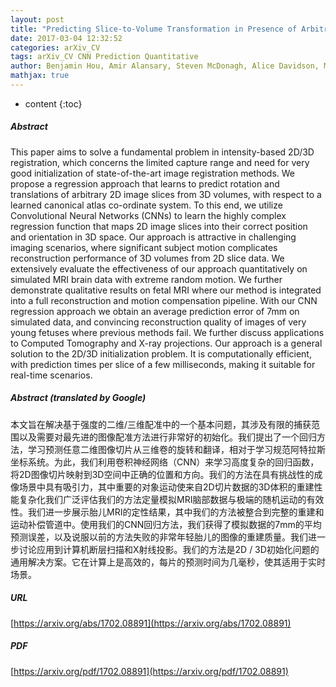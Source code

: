 ```yaml
---
layout: post
title: "Predicting Slice-to-Volume Transformation in Presence of Arbitrary Subject Motion"
date: 2017-03-04 12:32:52
categories: arXiv_CV
tags: arXiv_CV CNN Prediction Quantitative
author: Benjamin Hou, Amir Alansary, Steven McDonagh, Alice Davidson, Mary Rutherford, Jo V. Hajnal, Daniel Rueckert, Ben Glocker, Bernhard Kainz
mathjax: true
---
```


* content
{:toc}

##### Abstract
This paper aims to solve a fundamental problem in intensity-based 2D/3D registration, which concerns the limited capture range and need for very good initialization of state-of-the-art image registration methods. We propose a regression approach that learns to predict rotation and translations of arbitrary 2D image slices from 3D volumes, with respect to a learned canonical atlas co-ordinate system. To this end, we utilize Convolutional Neural Networks (CNNs) to learn the highly complex regression function that maps 2D image slices into their correct position and orientation in 3D space. Our approach is attractive in challenging imaging scenarios, where significant subject motion complicates reconstruction performance of 3D volumes from 2D slice data. We extensively evaluate the effectiveness of our approach quantitatively on simulated MRI brain data with extreme random motion. We further demonstrate qualitative results on fetal MRI where our method is integrated into a full reconstruction and motion compensation pipeline. With our CNN regression approach we obtain an average prediction error of 7mm on simulated data, and convincing reconstruction quality of images of very young fetuses where previous methods fail. We further discuss applications to Computed Tomography and X-ray projections. Our approach is a general solution to the 2D/3D initialization problem. It is computationally efficient, with prediction times per slice of a few milliseconds, making it suitable for real-time scenarios.

##### Abstract (translated by Google)
本文旨在解决基于强度的二维/三维配准中的一个基本问题，其涉及有限的捕获范围以及需要对最先进的图像配准方法进行非常好的初始化。我们提出了一个回归方法，学习预测任意二维图像切片从三维卷的旋转和翻译，相对于学习规范阿特拉斯坐标系统。为此，我们利用卷积神经网络（CNN）来学习高度复杂的回归函数，将2D图像切片映射到3D空间中正确的位置和方向。我们的方法在具有挑战性的成像场景中具有吸引力，其中重要的对象运动使来自2D切片数据的3D体积的重建性能复杂化我们广泛评估我们的方法定量模拟MRI脑部数据与极端的随机运动的有效性。我们进一步展示胎儿MRI的定性结果，其中我们的方法被整合到完整的重建和运动补偿管道中。使用我们的CNN回归方法，我们获得了模拟数据的7mm的平均预测误差，以及说服以前的方法失败的非常年轻胎儿的图像的重建质量。我们进一步讨论应用到计算机断层扫描和X射线投影。我们的方法是2D / 3D初始化问题的通用解决方案。它在计算上是高效的，每片的预测时间为几毫秒，使其适用于实时场景。

##### URL
[https://arxiv.org/abs/1702.08891](https://arxiv.org/abs/1702.08891)

##### PDF
[https://arxiv.org/pdf/1702.08891](https://arxiv.org/pdf/1702.08891)


